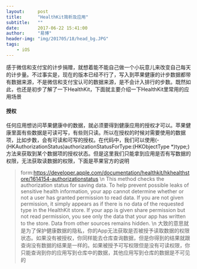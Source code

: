 ```yaml
---
layout:     post
title:      "HealthKit简析及应用"
subtitle:   ""
date:       2017-06-22 15:41:00
author:     "易博"
header-img: "img/201705/18/head_bg.JPG"
tags:
    - iOS
---
```


感于微信和支付宝的计步捐赠，就想着能不能自己做一个小玩意儿来改变自己每天的计步量。不过事实是，现在的版本已经不行了，写入到苹果健康的计步数据都带有数据来源，不是微信和支付宝认可的数据来源，是不会计入排行的步数。既然如此，也还是初步了解了一下HealthKit，下面就主要介绍一下HealthKit里常用的应用场景

#### 授权

任何应用想访问苹果健康中的数据，就必须要得到健康应用的授权才可以。苹果健康里面有些数据是可读可写，有些则只读。所以在授权的时候对需要使用的数据项，比如步数，会有可读和可写的授权。在代码中，我们可以使用(- (HKAuthorizationStatus)authorizationStatusForType:(HKObjectType *)type;)方法来获取到某个数据项的授权状态。但是这里我们只能拿到应用是否有写数据的权限，无法获取读数据的权限，下面是苹果官方的说明

>form:https://developer.apple.com/documentation/healthkit/hkhealthstore/1614154-authorizationstatus \n
This method checks the authorization status for saving data.
To help prevent possible leaks of sensitive health information, your app cannot determine whether or not a user has granted permission to read data. If you are not given permission, it simply appears as if there is no data of the requested type in the HealthKit store. If your app is given share permission but not read permission, you see only the data that your app has written to the store. Data from other sources remains hidden.  \n
大致的意思就是为了保护健康数据的隐私，你的App无法获取是否被授予读取数据的权限状态。如果没有被授权，你同样能去仓库查询数据，但是你得到的结果就跟查询没有数据的结果是一样的。如果被授予可写权限但是没有可读权限，你只能查询到你的应用写到仓库中的数据，其他应用写到仓库的数据是不可见的



